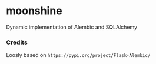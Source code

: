 # moonshine

Dynamic implementation of Alembic and SQLAlchemy

### Credits

Loosly based on `https://pypi.org/project/Flask-Alembic/`
